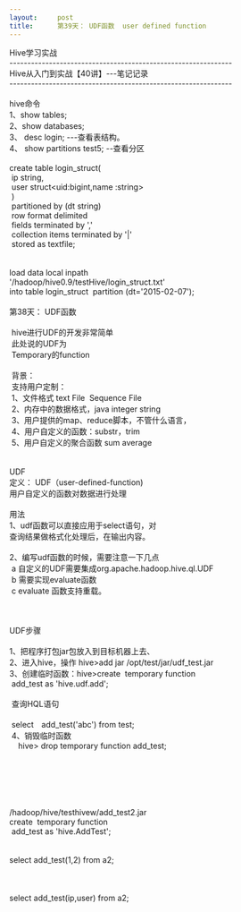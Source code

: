 ```yaml
---
layout:     post
title:      第39天： UDF函数  user defined function
---
```

<div id="article_content" class="article_content clearfix csdn-tracking-statistics" data-pid="blog" data-mod="popu_307" data-dsm="post">
								            <link rel="stylesheet" href="https://csdnimg.cn/release/phoenix/template/css/ck_htmledit_views-f76675cdea.css">
						<div class="htmledit_views" id="content_views">
                
Hive学习实战   <br>
--------------------------------------------------------------<br>
Hive从入门到实战【40讲】---笔记记录<br>
--------------------------------------------------------------<br>
 <br>
hive命令<br>
1、show tables;<br>
2、show databases;<br>
3、 desc login; ---查看表结构。<br>
4、 show partitions test5; --查看分区<br><br>
create table login_struct(<br>
 ip string,<br>
 user struct&lt;uid:bigint,name :string&gt;<br>
 )<br>
 partitioned by (dt string)<br>
 row format delimited<br>
 fields terminated by ','<br>
 collection items terminated by '|'<br>
 stored as textfile;<br><br><br>
load data local inpath<br>
'/hadoop/hive0.9/testHive/login_struct.txt'<br>
into table login_struct  partition (dt='2015-02-07');<br><br>
第38天： UDF函数<br><br>
 hive进行UDF的开发非常简单<br>
 此处说的UDF为<br>
 Temporary的function<br>
 <br>
 背景：<br>
 支持用户定制：<br>
 1、文件格式 text File  Sequence File<br>
 2、内存中的数据格式，java integer string<br>
 3、用户提供的map、reduce脚本，不管什么语言，<br>
 4、用户自定义的函数：substr，trim<br>
 5、用户自定义的聚合函数 sum average <br><br><br>
UDF<br>
定义： UDF（user-defined-function)<br>
用户自定义的函数对数据进行处理<br><br>
用法<br>
1、udf函数可以直接应用于select语句，对<br>
查询结果做格式化处理后，在输出内容。<br><br>
2、编写udf函数的时候，需要注意一下几点<br>
 a 自定义的UDF需要集成org.apache.hadoop.hive.ql.UDF<br>
 b 需要实现evaluate函数<br>
 c evaluate 函数支持重载。<br><br><br><br>
UDF步骤<br><br>
1、把程序打包jar包放入到目标机器上去、<br>
2、进入hive，操作 hive&gt;add jar /opt/test/jar/udf_test.jar<br>
3、创建临时函数：hive&gt;create  temporary function<br>
 add_test as 'hive.udf.add';<br><br>
 查询HQL语句<br><br>
 select　add_test('abc') from test;<br>
 4、销毁临时函数<br>
    hive&gt; drop temporary function add_test;<br><br><br><br><br><br><br>
/hadoop/hive/testhivew/add_test2.jar<br>
create  temporary function<br>
 add_test as 'hive.AddTest';<br><br><br>
select add_test(1,2) from a2;<br><br><br><br>
select add_test(ip,user) from a2;<br><br>            </div>
                </div>